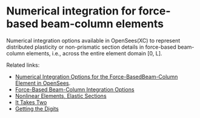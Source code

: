 # Numerical integration for force-based beam-column elements
Numerical integration options available in OpenSees(XC) to represent distributed plasticity or non-prismatic section details in force-based beam-column elements, i.e., across the entire element domain [0, L].

Related links:

- [Numerical Integration Options for the Force-BasedBeam-Column Element in OpenSees](https://opensees.berkeley.edu/wiki/images/a/ab/IntegrationTypes.pdf).
- [Force-Based Beam-Column Integration Options](https://portwooddigital.com/2020/11/02/force-based-beam-column-integration-options/)
- [Nonlinear Elements, Elastic Sections](https://portwooddigital.com/2021/01/17/nonlinear-elements-elastic-sections/)
- [It Takes Two](https://portwooddigital.com/2023/11/22/it-takes-two/)
- [Getting the Digits](https://portwooddigital.com/2024/11/17/getting-the-digits/)
